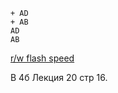 ```
+ AD
+ AB
AD
AB
```

[r/w flash speed](https://www.usbmemorydirect.com/blog/flash-drive-read-write-speed/)

В 4б Лекция 20 стр 16.